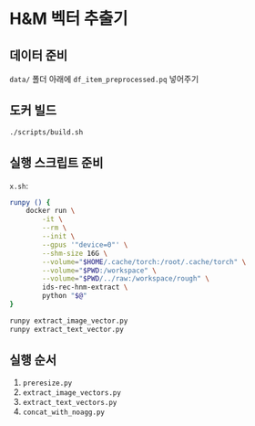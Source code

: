 # H&M 벡터 추출기

## 데이터 준비

`data/` 폴더 아래에 `df_item_preprocessed.pq` 넣어주기

## 도커 빌드

```bash
./scripts/build.sh
```

## 실행 스크립트 준비

`x.sh`:

```bash
runpy () {
    docker run \
        -it \
        --rm \
        --init \
        --gpus '"device=0"' \
        --shm-size 16G \
        --volume="$HOME/.cache/torch:/root/.cache/torch" \
        --volume="$PWD:/workspace" \
        --volume="$PWD/../raw:/workspace/rough" \
        ids-rec-hnm-extract \
        python "$@"
}

runpy extract_image_vector.py
runpy extract_text_vector.py
```

## 실행 순서

1. `preresize.py`
2. `extract_image_vectors.py`
3. `extract_text_vectors.py`
4. `concat_with_noagg.py`
